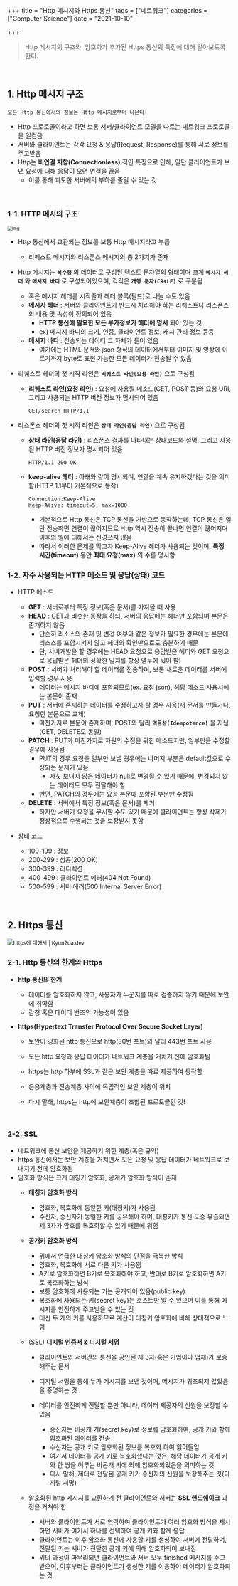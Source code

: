 

+++
title = "Http 메시지와 Https 통신"
tags = ["네트워크"]
categories = ["Computer Science"]
date = "2021-10-10"

+++



> Http 메시지의 구조와, 암호화가 추가된 Https 통신의 특징에 대해 알아보도록 한다.

<br>

## 1. Http 메시지 구조

```
모든 Http 통신에서의 정보는 Http 메시지로부터 나온다!
```

- Http 프로토콜이라고 하면 보통 서버/클라이언트 모델을 따르는 네트워크 프로토콜을 일컫음
- 서버와 클라이언트는 각각 요청 & 응답(Request, Response)를 통해 서로 정보를 주고받음
- Http는 __비연결 지향(Connectionless)__ 적인 특징으로 인해, 일단 클라이언트가 보낸 요청에 대해 응답이 오면 연결을 끊음
  - 이를 통해 과도한 서버에의 부하를 줄일 수 있는 것

<br>

### 1-1. HTTP 메시의 구조

<img src="https://media.vlpt.us/post-images/codemcd/6ce81a10-e267-11e9-bbca-93d7aa4138bb/HTTP3-4.png" alt="img" style="zoom: 67%;" />

- Http 통신에서 교환되는 정보를 보통 Http 메시지라고 부름

  - 리퀘스트 메시지와 리스폰스 메시지의 총 2가지가 존재

- Http 메시지는 __`복수행`__ 의 데이터로 구성된 텍스트 문자열의 형태이며 크게 __`메시지 헤더`__ 와 __`메시지 바디`__ 로 구성되어있으며, 각각은 __`개행 문자(CR+LF)`__ 로 구분됨

  - 혹은 메시지 헤더를 시작줄과 헤더 블록(필드)로 나눌 수도 있음
  - __메시지 헤더__ : 서버와 클라이언트가 반드시 처리해야 하는 리퀘스트나 리스폰스의 내용 및 속성이 정의되어 있음
    - __HTTP 통신에 필요한 모든 부가정보가 헤더에 명시__ 되어 있는 것
    - ex) 메시지 바디의 크기, 인증, 클라이언트 정보, 캐시 관리 정보 등등
  - __메시지 바디__ : 전송되는 데이터 그 자체가 들어 있음
    - 여기에는 HTML 문서와 json 형식의 데이터에서부터 이미지 및 영상에 이르기까지 byte로 표현 가능한 모든 데이터가 전송될 수 있음

- 리퀘스트 헤더의 첫 시작 라인은 __`리퀘스트 라인(요청 라인)`__ 으로 구성됨

  - __리퀘스트 라인(요청 라인)__ : 요청에 사용될 메소드(GET, POST 등)와 요청 URI, 그리고 사용되는 HTTP 버전 정보가 명시되어 있음

    ``` 
    GET/search HTTP/1.1 
    ```

- 리스폰스 헤더의 첫 시작 라인은 __`상태 라인(응답 라인)`__ 으로 구성됨

  - __상태 라인(응답 라인)__ : 리스폰스 결과를 나타내는 상태코드와 설명, 그리고 사용된 HTTP 버전 정보가 명시되어 있음 

    ```
    HTTP/1.1 200 OK
    ```

  - __keep-alive 헤더__ : 아래와 같이 명시되며, 연결을 계속 유지하겠다는 것을 의미함(HTTP 1.1부터 기본적으로 동작)

    ```
    Connection:Keep-Alive
    Keep-Alive: timeout=5, max=1000
    ```

    - 기본적으로 Http 통신은 TCP 통신을 기반으로 동작하는데, TCP 통신은 일단 전송하면 연결이 끊어지므로 Http 역시 전송이 끝나면 연결이 끊어지며 이후의 일에 대해서는 신경쓰지 않음
    - 따라서 이러한 문제를 막고자 Keep-Alive 헤더가 사용되는 것이며, __특정 시간(timeout)__ 동안 __최대 요청(max)__ 의 수를 명시함

    

### 1-2. 자주 사용되는 HTTP 메소드 및 응답(상태) 코드

- HTTP 메소드

  - __GET__ : 서버로부터 특정 정보(혹은 문서)를 가져올 때 사용
  - __HEAD__ : GET과 비슷한 동작을 하되, 서버의 응답에는 헤더만 포함되며 본문은 존재하지 않음
    - 단순히 리소스의 존재 및 변경 여부와 같은 정보가 필요한 경우에는 본문에 리소스를 포함시키지 않고 헤더의 확인만으로도 충분하기 때문
    - 단, 서버개발을 할 경우에는 HEAD 요청으로 응답받은 헤더와 GET 요청으로 응답받은 헤더의 정확한 일치를 항상 염두에 둬야 함!
  - __POST__ : 서버가 처리해야 할 데이터를 전송하며, 보통 새로운 데이터를 서버에 입력할 경우 사용
    - 데이터는 메시지 바디에 포함되므로(ex. 요청 json), 헤당 메소드 사용시에는 본문이 존재
  - __PUT__ : 서버에 존재하는 데이터를 수정하고자 할 경우 사용(새 문서를 만들거나, 요청한 본문으로 교체)
    - 마찬가지로 본문이 존재하며, POST와 달리 __`멱등성(Idempotence)`__ 을 지님(GET, DELETE도 동일)
  - __PATCH__ : PUT과 마찬가지로 자원의 수정을 위한 메소드지만, 일부만을 수정할 경우에 사용됨
    - PUT의 경우 요청을 일부만 보낼 경우에는 나머지 부분은 default값으로 수정되는 문제가 있음
      - 자칫 보내지 않은 데이터가 null로 변경될 수 있기 때문에, 변경되지 않는 데이터도 모두 전달해야 함
    - 반면, PATCH의 경우에는 요청 본문에 포함된 부분만 수정됨
  - __DELETE__ : 서버에서 특정 정보(혹은 문서)를 제거
    - 하지만 서버가 요청을 무시할 수도 있기 때문에 클라이언트는 항상 삭제가 정상적으로 수행되는 것을 보장받지 못함

- 상태 코드

  - 100-199 : 정보
  - 200-299 : 성공(200 OK)
  - 300-399 : 리디렉션
  - 400-499 : 클라이언트 에러(404 Not Found)
  - 500-599 : 서버 에러(500 Internal Server Error)

<br>

## 2. Https 통신

<img src="https://kyun2da.dev/static/c146b5a07e442c48d900034b2610ae3e/37523/https_process.png" alt="https에 대해서 | Kyun2da.dev" style="zoom:85%;" />





### 2-1. Http 통신의 한계와 Https

- **http 통신의 한계**

  - 데이터를 암호화하지 않고, 사용자가 누군지를 따로 검증하지 않기 때문에 보안에 취약함
  - 감청 혹은 데이터 변조의 가능성이 있음

- **https(Hypertext Transfer Protocol Over Secure Socket Layer)**

  - 보안이 강화된 http 통신으로 http(80번 포트)와 달리 443번 포트 사용

  - 모든 http 요청과 응답 데이터가 네트워크 계층을 거치기 전에 암호화됨

  - https는 http 하부에 SSL과 같은 보안 계층을 따로 제공하여 동작함

  - 응용계층과 전송계층 사이에 독립적인 보안 계층이 위치

  - 다시 말해, https는 http에 보안계층이 조합된 프로토콜인 것!

<br>

### 2-2. SSL

- 네트워크에 통신 보안을 제공하기 위한 계층(혹은 규약)
- https 통신에서는 보안 계층을 거치면서 모든 요청 및 응답 데이터가 네트워크로 보내지기 전에 암호화됨
- 암호화 방식은 크게 대칭키 암호화, 공개키 암호화 방식이 존재
  - **대칭키 암호화 방식**
    - 암호화, 복호화에 동일한 키(대칭키)가 사용됨
    - 수신자, 송신자가 동일한 키를 공유해야 하며, 대칭키가 통신 도중 유출되면 제 3자가 암호를 복호화할 수 있기 때문에 위험

  - **공개키 암호화 방식**
    - 위에서 언급한 대칭키 암호화 방식의 단점을 극복한 방식
    - 암호화, 복호화에 서로 다른 키가 사용됨
    - A키로 암호화하면 B키로 복호화해야 하고, 반대로 B키로 암호화하면 A키로 복호화하는 방식
    - 보통 암호화에 사용되는 키는 공개되어 있음(public key)
    - 복호화에 사용되는 키(secret key)는 호스트만 알 수 있으며 이를 통해 메시지를 안전하게 주고받을 수 있는 것
    - 대신 두 개의 키를 사용하므로 계산이 대칭키 암호화에 비해 상대적으로 느림

  - (SSL) **디지털 인증서 & 디지털 서명**
    - 클라이언트와 서버간의 통신을 공인된 제 3자(혹은 기업이나 업체)가 보증해주는 문서
    - 디지털 서명을 통해 누가 메시지를 보낸 것이며, 메시지가 위조되지 않았음을 증명하는 것

    - 데이터를 안전하게 전달할 뿐만 아니라, 데이터 제공자의 신원을 보장할 수 있음
      - 송신자는 비공개 키(secret key)로 정보를 암호화하여, 공개 키와 함께 암호화된 데이터를 전송
      - 수신자는 공개 키로 암호화된 정보를 복호화 하여 읽어들임
      - 여기서 데이터를 공개 키로 복호화했다는 것은, 해당 데이터가 공개 키와 한 쌍을 이루는 비공개 키에 의해 암호화되었음을 의미하는 것
      - 다시 말해, 제대로 전달된 공개 키가 송신자의 신원을 보장해주는 것(디지털 서명)

  - 암호화된 http 메시지를 교환하기 전 클라이언트와 서버는 **SSL 핸드쉐이크** 과정을 거쳐야 함
    - 서버와 클라이언트가 서로 연락하여 클라이언트가 여러 암호화 방식을 제시하면 서버가 여기서 하나를 선택하여 공개 키와 함께 응답
    - 클라이언트는 이후 암호화 통신에 사용할 키를 생성하여 서버에 전달하며, 전달된 키는 서버가 전달한 공개 키에 의해 암호화되어 보내짐
    - 위의 과정이 마무리되면 클라이언트와 서버 모두 finished 메시지를 주고 받으며, 이후부터는 클라이언트가 생성한 키를 이용하여 데이터가 암호화되는 것 


